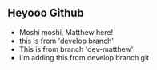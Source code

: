 ## Heyooo Github

- Moshi moshi, Matthew here!
- this is  from 'develop branch'
- This is from branch 'dev-matthew'
- i'm adding this from develop branch git 
